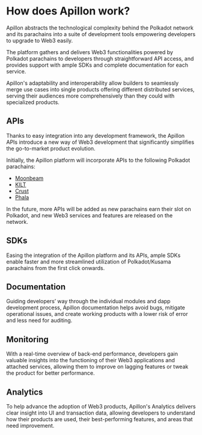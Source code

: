 # How does Apillon work?

Apillon abstracts the technological complexity behind the Polkadot network and its parachains into a suite of development tools empowering developers to upgrade to Web3 easily.

The platform gathers and delivers Web3 functionalities powered by Polkadot parachains to developers through straightforward API access, and provides support with ample SDKs and complete documentation for each service.

Apillon's adaptability and interoperability allow builders to seamlessly merge use cases into single products offering different distributed services, serving their audiences more comprehensively than they could with specialized products.

## APIs

Thanks to easy integration into any development framework, the Apillon APIs introduce a new way of Web3 development that significantly simplifies the go-to-market product evolution.

Initially, the Apillon platform will incorporate APIs to the following Polkadot parachains:
* [Moonbeam](https://moonbeam.network/)
* [KILT](https://www.kilt.io/)
* [Crust](https://crust.network/)
* [Phala](https://www.phala.network/)

In the future, more APIs will be added as new parachains earn their slot on Polkadot, and new Web3 services and features are released on the network.

## SDKs

Easing the integration of the Apillon platform and its APIs, ample SDKs enable faster and more streamlined utilization of Polkadot/Kusama parachains from the first click onwards.

## Documentation

Guiding developers’ way through the individual modules and dapp development process, Apillon documentation helps avoid bugs, mitigate operational issues, and create working products with a lower risk of error and less need for auditing.

## Monitoring

With a real-time overview of back-end performance, developers gain valuable insights into the functioning of their Web3 applications and attached services, allowing them to improve on lagging features or tweak the product for better performance.

## Analytics

To help advance the adoption of Web3 products, Apillon's Analytics delivers clear insight into UI and transaction data, allowing developers to understand how their products are used, their best-performing features, and areas that need improvement.
